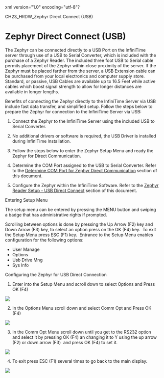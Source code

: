 xml version="1.0" encoding="utf-8"?





CH23\_HRDW\_Zephyr Direct Connect (USB)




# Zephyr Direct Connect (USB)

The Zephyr can be connected directly to a USB Port on the InfiniTime server through use of a USB to Serial Converter, which is included with the purchase of a Zephyr Reader. The included three foot USB to Serial cable permits placement of the Zephyr within close proximity of the server. If the Zephyr must be placed farther from the server, a USB Extension cable can be purchased from your local electronics and computer supply store. Standard, or passive, USB Cables are available up to 16.5 Feet while active cables which boost signal strength to allow for longer distances are available in longer lengths.

Benefits of connecting the Zephyr directly to the InfiniTime Server via USB include fast data transfer, and simplified setup. Follow the steps below to prepare the Zephyr for connection to the InfiniTime Server via USB:

1. Connect the Zephyr to the InfiniTime Server using the included USB to Serial Converter.

2. No additional drivers or software is required, the USB Driver is installed during InfiniTime Installation.

3. Follow the steps below to enter the Zephyr Setup Menu and ready the Zephyr for Direct Communication.

4. Determine the COM Port assigned to the USB to Serial Converter. Refer to the [Determine COM Port for Zephyr Direct Communication](/InfiniTime/help%20file/Dertmining_COM_Port_for_Zephyr_Direct_Connection.md) section of this document.

5. Configure the Zephyr within the InfiniTime Software. Refer to the [Zephyr Reader Setup - USB Direct Connect](/InfiniTime/help%20file/Zephyr_Reader_Setup_-_USB_Direct_Connection.md) section of this document.

Entering Setup Menu

The setup menu can be entered by pressing the MENU button and swiping a badge that has administrative rights if prompted.

Scrolling between options is done by pressing the Up Arrow (F2) key and Down Arrow (F3) key, to select an option press on the OK (F4) key.  To exit the Setup Menu press ESC (F1) key.  Entrance to the Setup Menu enables configuration for the following options:

* User Manage
* Options
* Usb Drive Mng
* Sys Info

Configuring the Zephyr for USB Direct Connection

1. Enter into the Setup Menu and scroll down to select Options and Press OK (F4)

![](images_2/zephyr_menu.gif)

2. In the Options Menu scroll down and select Comm Opt and Press OK (F4)

![](images_2/Zephyr_menu_options.gif)

3. In the Comm Opt Menu scroll down until you get to the RS232 option and select it by pressing OK (F4) an changing it to Y using the up arrow (F2) or down arrow (F3)  and press OK (F4) to set it.

![](images_2/zephyr_comm_options.gif)

4. To exit press ESC (F1) several times to go back to the main display.

![](images_2/zephyr_idle_screen.gif)